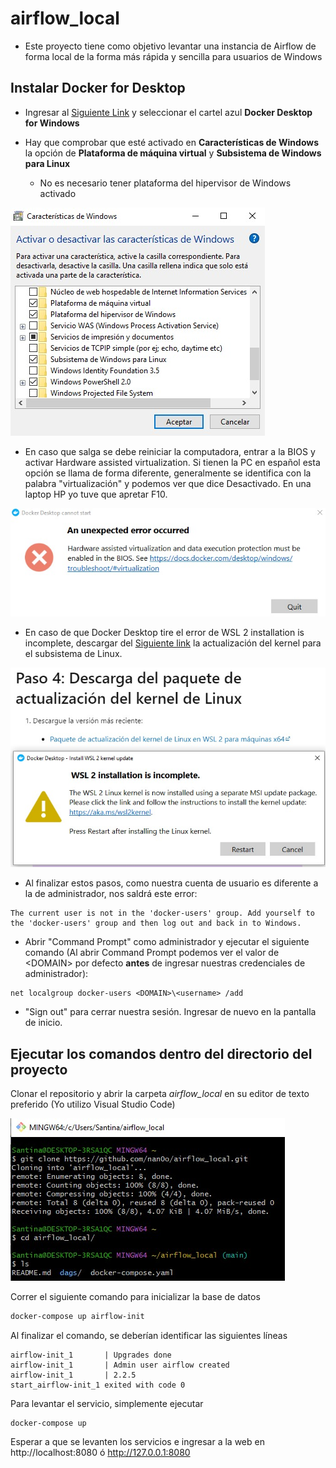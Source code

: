 # airflow_local
- Este proyecto tiene como objetivo levantar una instancia
 de Airflow de forma local de la forma más rápida y sencilla
 para usuarios de Windows


## Instalar Docker for Desktop

- Ingresar al [Siguiente Link](https://docs.docker.com/desktop/windows/install/)
y seleccionar el cartel azul **Docker Desktop for Windows**

- Hay que comprobar que esté activado en **Características de Windows** la opción de
**Plataforma de máquina virtual** y **Subsistema de Windows para Linux**
  - No es necesario tener plataforma del hipervisor de Windows activado

![enablewsl](./resources/enablewsl.png)

- En caso que salga se debe reiniciar la computadora,
entrar a la BIOS y activar Hardware assisted virtualization. Si tienen la PC en español
esta opción se llama de forma diferente, generalmente se identifica con la palabra "virtualización"
y podemos ver que dice Desactivado. En una laptop HP yo tuve que apretar F10.

![hardwareassisvirtual](./resources/hardwareassisvirtual.png)

- En caso de que Docker Desktop tire el error de WSL 2 installation is incomplete, descargar del [Siguiente link](https://aka.ms/wsl2kernel)
la actualización del kernel para el subsistema de Linux.

![wsl2kernelupdate](./resources/wsl2kernelupdate.png)

- Al finalizar estos pasos, como nuestra cuenta de usuario es diferente a la de administrador, nos saldrá
este error:
```
The current user is not in the 'docker-users' group. Add yourself to the 'docker-users' group and then log out and back in to Windows.
```

- Abrir "Command Prompt" como administrador y ejecutar el siguiente comando (Al abrir Command Prompt
podemos ver el valor de \<DOMAIN> por defecto **antes** de ingresar nuestras credenciales de administrador):
```
net localgroup docker-users <DOMAIN>\<username> /add
```
- "Sign out" para cerrar nuestra sesión. Ingresar de nuevo en la pantalla de inicio.


## Ejecutar los comandos dentro del directorio del proyecto

Clonar el repositorio y abrir la carpeta *airflow_local*
en su editor de texto preferido (Yo utilizo Visual Studio Code)

![clonetherepo](./resources/clonetherepo.png)

Correr el siguiente comando para inicializar la base de datos
```bash
docker-compose up airflow-init
```

Al finalizar el comando, se deberían identificar las siguientes líneas
```
airflow-init_1       | Upgrades done
airflow-init_1       | Admin user airflow created
airflow-init_1       | 2.2.5
start_airflow-init_1 exited with code 0
```

Para levantar el servicio, simplemente ejecutar
```
docker-compose up
```
Esperar a que se levanten los servicios e ingresar a la web en http://localhost:8080 ó http://127.0.0.1:8080